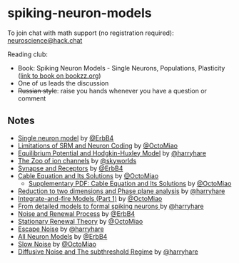 # spiking-neuron-models

To join chat with math support (no registration required): [neuroscience@hack.chat](https://hack.chat/?neuroscience)

Reading club:
* Book: Spiking Neuron Models - Single Neurons, Populations, Plasticity ([link to book on bookzz.org](http://bookzz.org/book/671436/220f6f))
* One of us leads the discussion
* ~~Russian style~~: raise you hands whenever you have a question or comment






## Notes

* [Single neuron model](01.Single_neuron_model.md) by [@ErbB4](https://github.com/ErbB4)
* [Limitations of SRM and Neuron Coding](02.Limitations_SRM_Contd_and_Coding.md) by [@OctoMiao](https://github.com/emptymalei)
* [Equilibrium Potential and  Hodgkin-Huxley Model](03.Equilibrium_Potential_and_Hodgkin-Huxley_Model.md) by [@harryhare](https://github.com/harryhare)
* [The Zoo of ion channels](04.The_Zoo_of_ion_channels.md) by [@skyworlds](https://github.com/skyworlds)
* [Synapse and Receptors](05.Synapse_and_Receptors.md) by [@ErbB4](https://github.com/ErbB4)
* [Cable Equation and Its Solutions](06.Cable_Equation_and_Its_Solutions.md) by [@OctoMiao](https://github.com/emptymalei)
   * [Supplementary PDF: Cable Equation and Its Solutions](06.1.cable_equation_green_function.pdf) by [@OctoMiao](https://github.com/emptymalei)
* [Reduction to two dimensions and Phase plane analysis](07.Reduction_to_two_dimensions_and_Phase_plane_analysis.md) by [@harryhare](https://github.com/harryhare)
* [Integrate-and-fire Models (Part 1)](08.Integrate-and-Fire-Models-1.md) by [@OctoMiao](https://github.com/emptymalei)
* [From detailed models to formal spiking neurons ](09.From_detailed_models_to_formal_spiking_neurons.md) by [@harryhare](https://github.com/harryhare)
* [Noise and Renewal Process](10.Noise_and_Renewal_Process) by [@ErbB4](https://github.com/ErbB4)
* [Stationary Renewal Theory](11.Stationary_Renewal_Theory.md) by [@OctoMiao](https://github.com/emptymalei)
* [Escape Noise](12.Escape_Noise.md) by [@harryhare](https://github.com/harryhare)
* [All Neuron Models](13.all_neuron_models.md) by [@ErbB4](https://github.com/ErbB4)
* [Slow Noise](14.slow-noise.md) by [@OctoMiao](https://github.com/emptymalei)
* [Diffusive Noise and The subthreshold Regime](15.Diffusive_Noise_and_The_subthreshold_Regime.md) by [@harryhare](https://github.com/harryhare)                                                
